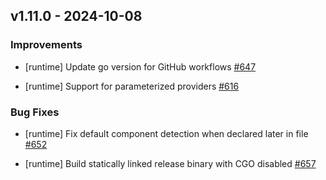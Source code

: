 ## v1.11.0 - 2024-10-08

### Improvements

- [runtime] Update go version for GitHub workflows [#647](https://github.com/pulumi/pulumi-dotnet/pull/647)

- [runtime] Support for parameterized providers [#616](https://github.com/pulumi/pulumi-dotnet/pull/616)

### Bug Fixes

- [runtime] Fix default component detection when declared later in file [#652](https://github.com/pulumi/pulumi-dotnet/pull/652)

- [runtime] Build statically linked release binary with CGO disabled [#657](https://github.com/pulumi/pulumi-dotnet/pull/657)

